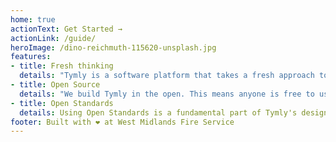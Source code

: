 ```yaml
---
home: true
actionText: Get Started →
actionLink: /guide/
heroImage: /dino-reichmuth-115620-unsplash.jpg
features:
- title: Fresh thinking
  details: "Tymly is a software platform that takes a fresh approach to digital service delivery. Our configurable 'digital building blocks' bring many organisational efficiencies - compared with procuring systems or undertaking bespoke software development."
- title: Open Source
  details: "We build Tymly in the open. This means anyone is free to use and contribute to the code powering Tymly - helping make it capable of bigger and better things for the benefit of everyone. We've already had contributions from central government and even Amazon!"
- title: Open Standards
  details: Using Open Standards is a fundamental part of Tymly's design. We use standards to define form layout, data structure and workflow. This focus on openess helps breakdown barriers normally associated with collaboration and interoperability.
footer: Built with ❤ at West Midlands Fire Service
---
```


